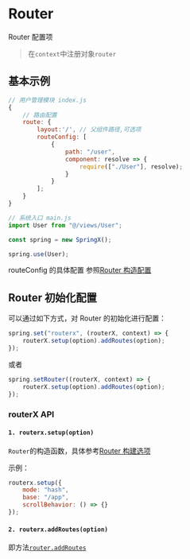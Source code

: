 # Router

Router 配置项

> 在`context`中注册对象`router`

## 基本示例

```js
// 用户管理模块 index.js
{
    // 路由配置
    route: {
        layout:'/', // 父组件路径,可选项
        routeConfig: [
            {
                path: "/user",
                component: resolve => {
                    require(["./User"], resolve);
                }
            }
        ];
    }
}
```

```js
// 系统入口 main.js
import User from "@/views/User";

const spring = new SpringX();

spring.use(User);
```

routeConfig 的具体配置 参照[Router 构造配置](https://router.vuejs.org/zh-cn/api/options.html#routes)

## Router 初始化配置

可以通过如下方式，对 Router 的初始化进行配置：

```js
spring.set("routerx", (routerX, context) => {
    routerX.setup(option).addRoutes(option);
});
```

或者

```js
spring.setRouter((routerX, context) => {
    routerX.setup(option).addRoutes(option);
});
```

### routerX API

#### `1. routerx.setup(option)`

`Router`的构造函数，具体参考[Router 构建选项](https://router.vuejs.org/zh/api/#router-%E6%9E%84%E5%BB%BA%E9%80%89%E9%A1%B9)

示例：

```js
routerx.setup({
    mode: "hash",
    base: "/app",
    scrollBehavior: () => {}
});
```

#### `2. routerx.addRoutes(option)`

即方法[`router.addRoutes`](https://router.vuejs.org/zh/api/#router-addroutes)
